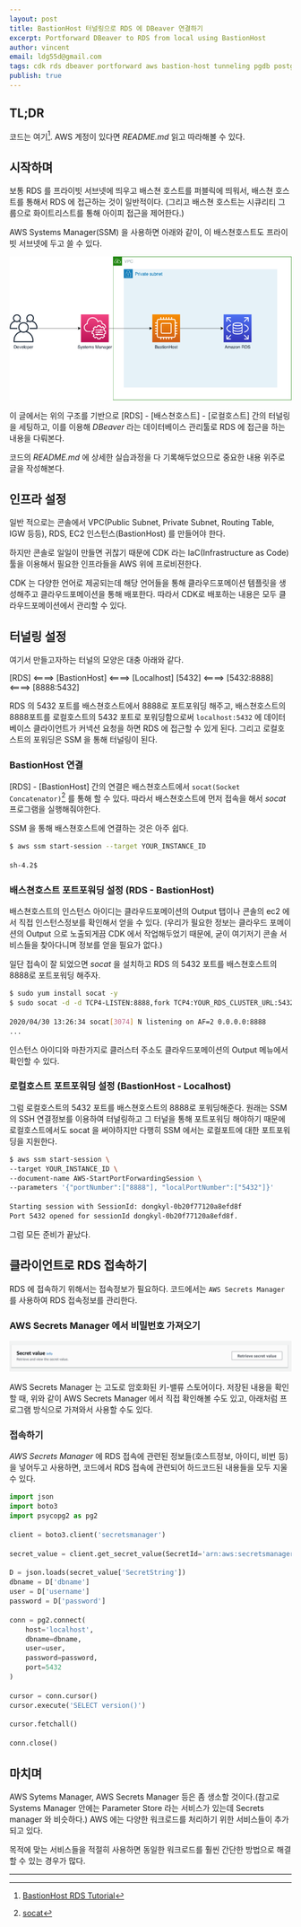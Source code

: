 ```yaml
---
layout: post
title: BastionHost 터널링으로 RDS 에 DBeaver 연결하기
excerpt: Portforward DBeaver to RDS from local using BastionHost
author: vincent
email: ldg55d@gmail.com
tags: cdk rds dbeaver portforward aws bastion-host tunneling pgdb postgresql postgres socat
publish: true
---
```


## TL;DR

코드는 여기[^1]. AWS 계정이 있다면 *README.md* 읽고 따라해볼 수 있다.

## 시작하며

보통 RDS 를 프라이빗 서브넷에 띄우고 배스쳔 호스트를 퍼블릭에 띄워서, 배스쳔 호스트를 통해서 RDS 에 접근하는 것이 일반적이다. (그리고 배스쳔 호스트는 시큐리티 그룹으로 화이트리스트를 통해 아이피 접근을 제어한다.)

AWS Systems Manager(SSM) 을 사용하면 아래와 같이, 이 배스쳔호스트도 프라이빗 서브넷에 두고 쓸 수 있다.

![](/assets/img/20200501/bastionhost.png)

이 글에서는 위의 구조를 기반으로 [RDS] - [배스쳔호스트] - [로컬호스트] 간의 터널링을 세팅하고, 이를 이용해 *DBeaver* 라는 데이터베이스 관리툴로 RDS 에 접근을 하는 내용을 다뤄본다.

코드의 *README.md* 에 상세한 실습과정을 다 기록해두었으므로 중요한 내용 위주로 글을 작성해본다.

## 인프라 설정

일반 적으로는 콘솔에서 VPC(Public Subnet, Private Subnet, Routing Table, IGW 등등), RDS, EC2 인스턴스(BastionHost) 를 만들어야 한다. 

하지만 콘솔로 일일이 만들면 귀찮기 때문에 CDK 라는 IaC(Infrastructure as Code) 툴을 이용해서 필요한 인프라들을 AWS 위에 프로비젼한다.

CDK 는 다양한 언어로 제공되는데 해당 언어들을 통해 클라우드포메이션 템플릿을 생성해주고 클라우드포메이션을 통해 배포한다. 따라서 CDK로 배포하는 내용은 모두 클라우드포메이션에서 관리할 수 있다.

## 터널링 설정

여기서 만들고자하는 터널의 모양은 대충 아래와 같다.

[RDS] <====> [BastionHost] <====> [Localhost]
[5432] <====> [5432:8888] <====> [8888:5432]

RDS 의 5432 포트를 배스쳔호스트에서 8888로 포트포워딩 해주고, 배스쳔호스트의 8888포트를 로컬호스트의 5432 포트로 포워딩함으로써 `localhost:5432` 에 데이터베이스 클라이언트가 커넥션 요청을 하면 RDS 에 접근할 수 있게 된다. 그리고 로컬호스트의 포워딩은 SSM 을 통해 터널링이 된다.

### BastionHost 연결

[RDS] - [BastionHost] 간의 연결은 배스쳔호스트에서 `socat(Socket Concatenator)`[^2] 를 통해 할 수 있다. 따라서 배스쳔호스트에 먼저 접속을 해서 *socat* 프로그램을 실행해줘야한다.

SSM 을 통해 배스쳔호스트에 연결하는 것은 아주 쉽다.

```bash
$ aws ssm start-session --target YOUR_INSTANCE_ID

sh-4.2$
```

### 배스쳔호스트 포트포워딩 설정 (RDS - BastionHost)

배스쳔호스트의 인스턴스 아이디는 클라우드포메이션의 Output 탭이나 콘솔의 ec2 에서 직접 인스턴스정보를 확인해서 얻을 수 있다. (우리가 필요한 정보는 클라우드 포메이션의 Output 으로 노출되게끔 CDK 에서 작업해두었기 때문에, 굳이 여기저기 콘솔 서비스들을 찾아다니며 정보를 얻을 필요가 없다.)

일단 접속이 잘 되었으면 *socat* 을 설치하고 RDS 의 5432 포트를 배스쳔호스트의 8888로 포트포워딩 해주자.

```bash
$ sudo yum install socat -y
$ sudo socat -d -d TCP4-LISTEN:8888,fork TCP4:YOUR_RDS_CLUSTER_URL:5432 &

2020/04/30 13:26:34 socat[3074] N listening on AF=2 0.0.0.0:8888
...
```

인스턴스 아이디와 마찬가지로 클러스터 주소도 클라우드포메이션의 Output 메뉴에서 확인할 수 있다.

### 로컬호스트 포트포워딩 설정 (BastionHost - Localhost)

그럼 로컬호스트의 5432 포트를 배스쳔호스트의 8888로 포워딩해준다. 원래는 SSM의 SSH 연결정보를 이용하여 터널링하고 그 터널을 통해 포트포워딩 해야하기 때문에 로컬호스트에서도 socat 을 써야하지만 다행히 SSM 에서는 로컬포트에 대한 포트포워딩을 지원한다.

```bash
$ aws ssm start-session \                                                            
--target YOUR_INSTANCE_ID \
--document-name AWS-StartPortForwardingSession \                                   
--parameters '{"portNumber":["8888"], "localPortNumber":["5432"]}'

Starting session with SessionId: dongkyl-0b20f77120a8efd8f
Port 5432 opened for sessionId dongkyl-0b20f77120a8efd8f.
```

그럼 모든 준비가 끝났다.

## 클라이언트로 RDS 접속하기

RDS 에 접속하기 위해서는 접속정보가 필요하다. 코드에서는 `AWS Secrets Manager` 를 사용하여 RDS 접속정보를 관리한다.

### AWS Secrets Manager 에서 비밀번호 가져오기

![](/assets/img/20200501/secrets.png)

AWS Secrets Manager 는 고도로 암호화된 키-밸류 스토어이다. 저장된 내용을 확인할 때, 위와 같이 AWS Secrets Manager 에서 직접 확인해볼 수도 있고, 아래처럼 프로그램 방식으로 가져와서 사용할 수도 있다.

### 접속하기

*AWS Secrets Manager* 에 RDS 접속에 관련된 정보들(호스트정보, 아이디, 비번 등)을 넣어두고 사용하면, 코드에서 RDS 접속에 관련되어 하드코드된 내용들을 모두 지울 수 있다.

```python
import json
import boto3
import psycopg2 as pg2

client = boto3.client('secretsmanager')

secret_value = client.get_secret_value(SecretId='arn:aws:secretsmanager:ap-northeast-2:929831892372:secret:RdsClusterAlphaSecret22E649-H6f7k6fXTacP-RSqbEc')

D = json.loads(secret_value['SecretString'])
dbname = D['dbname']
user = D['username']
password = D['password']

conn = pg2.connect(
    host='localhost',
    dbname=dbname,
    user=user,
    password=password,
    port=5432
)

cursor = conn.cursor()
cursor.execute('SELECT version()')

cursor.fetchall()

conn.close()
```

## 마치며

AWS Sytems Manager, AWS Secrets Manager 등은 좀 생소할 것이다.(참고로 Systems Manager 안에는 Parameter Store 라는 서비스가 있는데 Secrets manager 와 비슷하다.) AWS 에는 다양한 워크로드를 처리하기 위한 서비스들이 추가되고 있다. 

목적에 맞는 서비스들을 적절히 사용하면 동일한 워크로드를 훨씬 간단한 방법으로 해결할 수 있는 경우가 많다.

----

[^1]: [BastionHost RDS Tutorial](https://github.com/haandol/bastionhost-rds-tutorial)
[^2]: [socat](https://medium.com/@copyconstruct/socat-29453e9fc8a6)